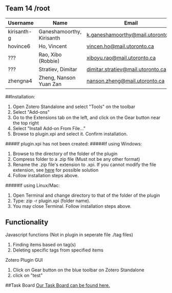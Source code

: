 ## Team 14 /root

Username  |Name |Email
----------|-----|---------------------------
kirisanth-g |Ganeshamoorthy, Kirisanth |k.ganeshamoorthy@mail.utoronto.ca
hovince6 |Ho, Vincent |vincen.ho@mail.utoronto.ca
??? |Rao, Xibo (Robbie) |xiboyu.rao@mail.utoronto.ca
??? |Stratiev, Dimitar |dimitar.stratiev@mail.utoronto.ca
zhengna4 |Zheng, Nanson Yuan Zan |nanson.zheng@mail.utoronto.ca

##Installation:
1. Open Zotero Standalone and select "Tools" on the toolbar
2. Select "Add-ons"
3. Go to the Extensions tab on the left, and click on the Gear button near the top right
4. Select "Install Add-on From File..."
5. Browse to plugin.xpi and select it. Confirm installation.

####If plugin.xpi has not been created:
#####If using Windows:
1. Browse to the directory of the folder of the plugin 
2. Compress folder to a .zip file (Must not be any other format)
3. Rename the .zip file's extension to .xpi. If you cannot modify the file extension, see [here](http://windows.microsoft.com/en-ca/windows/show-hide-file-name-extensions#show-hide-file-name-extensions=windows-7) for possible solution
4. Follow installation steps above.

#####If using Linux/Mac:
1. Open Terminal and change directory to that of the folder of the plugin
2. Type: zip -r plugin.xpi (folder name).
3. You may close Terminal. Follow installation steps above.

## Functionality
Javascript functions (Not in plugin in seperate file ./tag files)
 1. Finding items based on tag(s)
 2. Deleting specific tags from specified items 

Zotero Plugin GUI
 1. Click on Gear button on the blue toolbar on Zotero Standalone
 2. click on "test"

##Task Board 
[Our Task Board can be found here.](https://trello.com/b/fvvxm7ym/sprint-1-task-board)